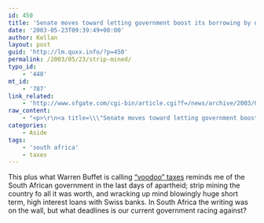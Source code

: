 ```yaml
---
id: 450
title: 'Senate moves toward letting government boost its borrowing by nearly $1 trillion'
date: '2003-05-23T09:39:49+00:00'
author: Kellan
layout: post
guid: 'http://lm.quxx.info/?p=450'
permalink: /2003/05/23/strip-mined/
typo_id:
    - '448'
mt_id:
    - '787'
link_related:
    - 'http://www.sfgate.com/cgi-bin/article.cgi?f=/news/archive/2003/05/23/national1209EDT0575.DTL'
raw_content:
    - "<p>\r\n<a title=\\\"Senate moves toward letting government boost its borrowing by nearly $1 trillion\\\" href=\\\"http://www.sfgate.com/cgi-bin/article.cgi?f=/news/archive/2003/05/23/national1209EDT0575.DTL\\\">Senate moves toward letting government boost its borrowing by nearly $1 trillion</a>\r\n</p>\r\n<p>\r\nThis plus what Warren Buffet is calling \r\n<a href=\\\"http://commondreams.org/views03/0520-09.htm\\\">\\\"voodoo\\\" taxes</a> reminds me of the South African government in the last days of apartheid; strip mining the country fo all it was worth, and wracking up mind blowingly huge short term, high interest loans with Swiss banks.  In South Africa the writing was on the wall, but what deadlines is our current government racing against?\r\n</p>"
categories:
    - Aside
tags:
    - 'south africa'
    - taxes
---
```


This plus what Warren Buffet is calling [“voodoo” taxes](http://commondreams.org/views03/0520-09.htm) reminds me of the South African government in the last days of apartheid; strip mining the country fo all it was worth, and wracking up mind blowingly huge short term, high interest loans with Swiss banks. In South Africa the writing was on the wall, but what deadlines is our current government racing against?
